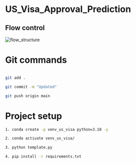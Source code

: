 # US_Visa_Approval_Prediction


## Flow control

![flow_structure]("D:\MLOPS_Projects\US_Visa_Approval_Prediction\flowchart\us_visa_approval.png")

# Git commands

```bash

git add .

git commit -m "Updated"

git push origin main
```

# Project setup

```bash
1. conda create -p venv_us_visa python=3.10 -y

2. conda activate venv_us_visa/

3. python template.py

4. pip install -r requirements.txt


```